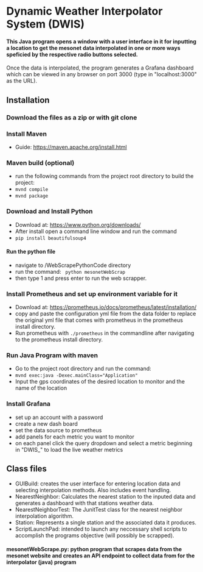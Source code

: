 # Dynamic Weather Interpolator System (DWIS)

#### This Java program opens a window with a user interface in it for inputting a location to get the mesonet data interpolated in one or more ways speficied by the respective radio buttons selected.
Once the data is interpolated, the program generates a Grafana dashboard which can be viewed in any browser on port 3000 (type in "localhost:3000" as the URL).

## Installation
### Download the files as a zip or with git clone
### Install Maven
   * Guide: https://maven.apache.org/install.html
### Maven build (optional)
   * run the following commands from the project root directory to build the project:
   * ``` mvnd compile ```
   * ``` mvnd package ```
### Download and Install Python
   * Download at: https://www.python.org/downloads/
   * After install open a command line window and run the command
   * ``` pip install beautifulsoup4 ```
#### Run the python file
   * navigate to /WebScrapePythonCode directory
   * run the command: ``` python mesonetWebScrap```
   * then type 1 and press enter to run the web scrapper. 
### Install Prometheus and set up environment variable for it
   * Download at: https://prometheus.io/docs/prometheus/latest/installation/
   * copy and paste the configuration yml file from the data folder to replace the original yml file that comes with prometheus in the prometheus install directory.
   * Run prometheus with ``` ./prometheus ``` in the commandline after navigating to the prometheus install directory.
### Run Java Program with maven
   * Go to the project root directory and run the command:
   * ``` mvnd exec:java -Dexec.mainClass="Application" ```
   * Input the gps coordinates of the desired location to monitor and the name of the location
### Install Grafana
   * set up an account with a password
   * create a new dash board
   * set the data source to prometheus
   * add panels for each metric you want to monitor
   * on each panel click the query dropdown and select a metric beginning in "DWIS_" to load the live weather metrics








## Class files
  * GUIBuild: creates the user interface for entering location data and selecting interpolation methods. Also includes event handling.
  * NearestNeighbor: Calculates the nearest station to the inputed data and generates a dashboard with that stations weather data.
  * NearestNeighborTest: The JunitTest class for the nearest neighbor interpolation algorithm.
  * Station: Represents a single station and the associated data it produces.
  * ScriptLaunchPad: intended to launch any neccessary shell scripts to accomplish the programs objective (will possibly be scrapped).

#### mesonetWebScrape.py: python program that scrapes data from the mesonet website and creates an API endpoint to collect data from for the interpolator (java) program
